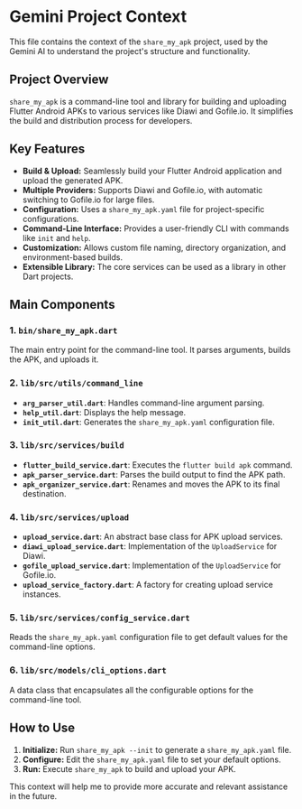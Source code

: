 # Gemini Project Context

This file contains the context of the `share_my_apk` project, used by the Gemini AI to understand the project's structure and functionality.

## Project Overview

`share_my_apk` is a command-line tool and library for building and uploading Flutter Android APKs to various services like Diawi and Gofile.io. It simplifies the build and distribution process for developers.

## Key Features

-   **Build & Upload:** Seamlessly build your Flutter Android application and upload the generated APK.
-   **Multiple Providers:** Supports Diawi and Gofile.io, with automatic switching to Gofile.io for large files.
-   **Configuration:** Uses a `share_my_apk.yaml` file for project-specific configurations.
-   **Command-Line Interface:** Provides a user-friendly CLI with commands like `init` and `help`.
-   **Customization:** Allows custom file naming, directory organization, and environment-based builds.
-   **Extensible Library:** The core services can be used as a library in other Dart projects.

## Main Components

### 1. `bin/share_my_apk.dart`

The main entry point for the command-line tool. It parses arguments, builds the APK, and uploads it.

### 2. `lib/src/utils/command_line`

-   **`arg_parser_util.dart`**: Handles command-line argument parsing.
-   **`help_util.dart`**: Displays the help message.
-   **`init_util.dart`**: Generates the `share_my_apk.yaml` configuration file.

### 3. `lib/src/services/build`

-   **`flutter_build_service.dart`**: Executes the `flutter build apk` command.
-   **`apk_parser_service.dart`**: Parses the build output to find the APK path.
-   **`apk_organizer_service.dart`**: Renames and moves the APK to its final destination.

### 4. `lib/src/services/upload`

-   **`upload_service.dart`**: An abstract base class for APK upload services.
-   **`diawi_upload_service.dart`**: Implementation of the `UploadService` for Diawi.
-   **`gofile_upload_service.dart`**: Implementation of the `UploadService` for Gofile.io.
-   **`upload_service_factory.dart`**: A factory for creating upload service instances.

### 5. `lib/src/services/config_service.dart`

Reads the `share_my_apk.yaml` configuration file to get default values for the command-line options.

### 6. `lib/src/models/cli_options.dart`

A data class that encapsulates all the configurable options for the command-line tool.

## How to Use

1.  **Initialize:** Run `share_my_apk --init` to generate a `share_my_apk.yaml` file.
2.  **Configure:** Edit the `share_my_apk.yaml` file to set your default options.
3.  **Run:** Execute `share_my_apk` to build and upload your APK.

This context will help me to provide more accurate and relevant assistance in the future.

